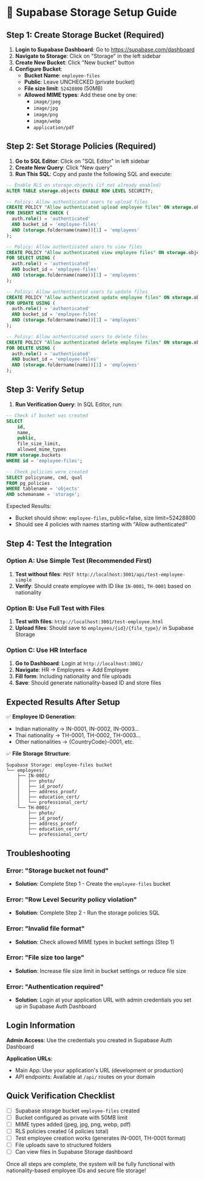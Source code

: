 # 🔧 Supabase Storage Setup Guide

## Step 1: Create Storage Bucket (Required)

1. **Login to Supabase Dashboard**: Go to https://supabase.com/dashboard
2. **Navigate to Storage**: Click on "Storage" in the left sidebar
3. **Create New Bucket**: Click "New bucket" button
4. **Configure Bucket**:
   - **Bucket Name**: `employee-files`
   - **Public**: Leave UNCHECKED (private bucket)
   - **File size limit**: `52428800` (50MB)
   - **Allowed MIME types**: Add these one by one:
     - `image/jpeg`
     - `image/jpg`
     - `image/png`
     - `image/webp`
     - `application/pdf`

## Step 2: Set Storage Policies (Required)

1. **Go to SQL Editor**: Click on "SQL Editor" in left sidebar
2. **Create New Query**: Click "New query"
3. **Run This SQL**: Copy and paste the following SQL and execute:

```sql
-- Enable RLS on storage.objects (if not already enabled)
ALTER TABLE storage.objects ENABLE ROW LEVEL SECURITY;

-- Policy: Allow authenticated users to upload files
CREATE POLICY "Allow authenticated upload employee files" ON storage.objects
FOR INSERT WITH CHECK (
  auth.role() = 'authenticated'
  AND bucket_id = 'employee-files'
  AND (storage.foldername(name))[1] = 'employees'
);

-- Policy: Allow authenticated users to view files
CREATE POLICY "Allow authenticated view employee files" ON storage.objects
FOR SELECT USING (
  auth.role() = 'authenticated'
  AND bucket_id = 'employee-files'
  AND (storage.foldername(name))[1] = 'employees'
);

-- Policy: Allow authenticated users to update files
CREATE POLICY "Allow authenticated update employee files" ON storage.objects
FOR UPDATE USING (
  auth.role() = 'authenticated'
  AND bucket_id = 'employee-files'
  AND (storage.foldername(name))[1] = 'employees'
);

-- Policy: Allow authenticated users to delete files
CREATE POLICY "Allow authenticated delete employee files" ON storage.objects
FOR DELETE USING (
  auth.role() = 'authenticated'
  AND bucket_id = 'employee-files'
  AND (storage.foldername(name))[1] = 'employees'
);
```

## Step 3: Verify Setup

1. **Run Verification Query**: In SQL Editor, run:

```sql
-- Check if bucket was created
SELECT
    id,
    name,
    public,
    file_size_limit,
    allowed_mime_types
FROM storage.buckets
WHERE id = 'employee-files';

-- Check policies were created
SELECT policyname, cmd, qual
FROM pg_policies
WHERE tablename = 'objects'
AND schemaname = 'storage';
```

Expected Results:

- Bucket should show: `employee-files`, public=false, size limit=52428800
- Should see 4 policies with names starting with "Allow authenticated"

## Step 4: Test the Integration

### Option A: Use Simple Test (Recommended First)

1. **Test without files**: `POST http://localhost:3001/api/test-employee-simple`
2. **Verify**: Should create employee with ID like `IN-0001`, `TH-0001` based on nationality

### Option B: Use Full Test with Files

1. **Test with files**: `http://localhost:3001/test-employee.html`
2. **Upload files**: Should save to `employees/{id}/{file_type}/` in Supabase Storage

### Option C: Use HR Interface

1. **Go to Dashboard**: Login at `http://localhost:3001/`
2. **Navigate**: HR → Employees → Add Employee
3. **Fill form**: Including nationality and file uploads
4. **Save**: Should generate nationality-based ID and store files

## Expected Results After Setup

✅ **Employee ID Generation**:

- Indian nationality → IN-0001, IN-0002, IN-0003...
- Thai nationality → TH-0001, TH-0002, TH-0003...
- Other nationalities → {CountryCode}-0001, etc.

✅ **File Storage Structure**:

```
Supabase Storage: employee-files bucket
└── employees/
    ├── IN-0001/
    │   ├── photo/
    │   ├── id_proof/
    │   ├── address_proof/
    │   ├── education_cert/
    │   └── professional_cert/
    └── TH-0001/
        ├── photo/
        ├── id_proof/
        ├── address_proof/
        ├── education_cert/
        └── professional_cert/
```

## Troubleshooting

### Error: "Storage bucket not found"

- **Solution**: Complete Step 1 - Create the `employee-files` bucket

### Error: "Row Level Security policy violation"

- **Solution**: Complete Step 2 - Run the storage policies SQL

### Error: "Invalid file format"

- **Solution**: Check allowed MIME types in bucket settings (Step 1)

### Error: "File size too large"

- **Solution**: Increase file size limit in bucket settings or reduce file size

### Error: "Authentication required"

- **Solution**: Login at your application URL with admin credentials you set up in Supabase Auth Dashboard

## Login Information

**Admin Access**: Use the credentials you created in Supabase Auth Dashboard

**Application URLs**:

- Main App: Use your application's URL (development or production)
- API endpoints: Available at `/api/` routes on your domain

## Quick Verification Checklist

- [ ] Supabase storage bucket `employee-files` created
- [ ] Bucket configured as private with 50MB limit
- [ ] MIME types added (jpeg, jpg, png, webp, pdf)
- [ ] RLS policies created (4 policies total)
- [ ] Test employee creation works (generates IN-0001, TH-0001 format)
- [ ] File uploads save to structured folders
- [ ] Can view files in Supabase Storage dashboard

Once all steps are complete, the system will be fully functional with nationality-based employee IDs and secure file storage!
